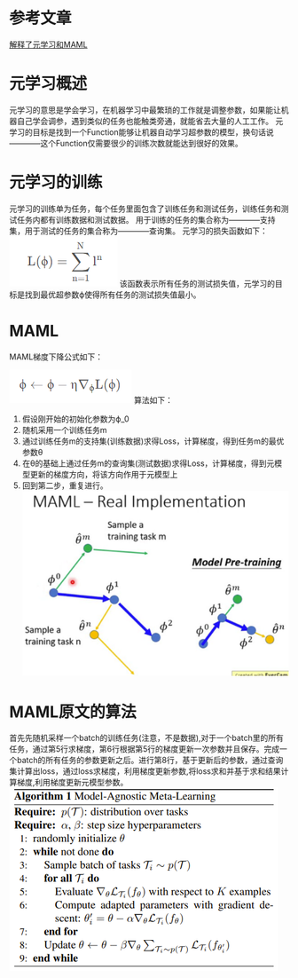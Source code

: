 # 参考文章
[解释了元学习和MAML](https://blog.csdn.net/oXiLang/article/details/123372382)

# 元学习概述
元学习的意思是学会学习，在机器学习中最繁琐的工作就是调整参数，如果能让机器自己学会调参，遇到类似的任务也能触类旁通，就能省去大量的人工工作。
元学习的目标是找到一个Function能够让机器自动学习超参数的模型，换句话说————这个Function仅需要很少的训练次数就能达到很好的效果。

# 元学习的训练
元学习的训练单为任务，每个任务里面包含了训练任务和测试任务，训练任务和测试任务内都有训练数据和测试数据。
用于训练的任务的集合称为————支持集，用于测试的任务的集合称为————查询集。
元学习的损失函数如下：
![loss function of meta-learning](source/loss_of_meta.png)
该函数表示所有任务的测试损失值，元学习的目标是找到最优超参数ϕ使得所有任务的测试损失值最小。

# MAML
MAML梯度下降公式如下：

![MAML](source/MAML.png)
算法如下：
1. 假设刚开始的初始化参数为ϕ_0
2. 随机采用一个训练任务m
3. 通过训练任务m的支持集(训练数据)求得Loss，计算梯度，得到任务m的最优参数θ
4. 在θ的基础上通过任务m的查询集(测试数据)求得Loss，计算梯度，得到元模型更新的梯度方向，将该方向作用于元模型上
5. 回到第二步，重复进行。
![MAML-train-process](source/MAML_train.png)

# MAML原文的算法
首先先随机采样一个batch的训练任务(注意，不是数据),对于一个batch里的所有任务，通过第5行求梯度，第6行根据第5行的梯度更新一次参数并且保存。完成一个batch的所有任务的参数更新之后。进行第8行，基于更新后的参数，通过查询集计算出loss，通过loss求梯度，利用梯度更新参数,将loss求和并基于求和结果计算梯度,利用梯度更新元模型参数。
![MAML_Algorithm](source/MAML_Algorithm.png)
